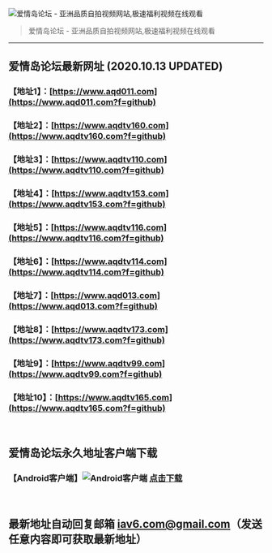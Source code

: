 ![爱情岛论坛 - 亚洲品质自拍视频网站,极速福利视频在线观看](http://ww1.sinaimg.cn/large/007drMcOgy1g5i6x3ua0xj30eg0393yo.jpg)
> 爱情岛论坛 - 亚洲品质自拍视频网站,极速福利视频在线观看

---

## 爱情岛论坛最新网址 (2020.10.13 UPDATED)
### 【地址1】：[https://www.aqd011.com](https://www.aqd011.com?f=github)
### 【地址2】：[https://www.aqdtv160.com](https://www.aqdtv160.com?f=github)
### 【地址3】：[https://www.aqdtv110.com](https://www.aqdtv110.com?f=github)
### 【地址4】：[https://www.aqdtv153.com](https://www.aqdtv153.com?f=github)
### 【地址5】：[https://www.aqdtv116.com](https://www.aqdtv116.com?f=github)
### 【地址6】：[https://www.aqdtv114.com](https://www.aqdtv114.com?f=github)
### 【地址7】：[https://www.aqd013.com](https://www.aqd013.com?f=github)
### 【地址8】：[https://www.aqdtv173.com](https://www.aqdtv173.com?f=github)
### 【地址9】：[https://www.aqdtv99.com](https://www.aqdtv99.com?f=github)
### 【地址10】：[https://www.aqdtv165.com](https://www.aqdtv165.com?f=github)
<br>

## 爱情岛论坛永久地址客户端下载
### 【Android客户端】![Android客户端](https://ww1.sinaimg.cn/large/007drMcOgy1fzljgv278jj300f00ia9t.jpg) [点击下载](https://cdn.jinfu.love/app/aqdlt_android_0828.apk)

<br>

## 最新地址自动回复邮箱 [iav6.com@gmail.com](mailto:iav6.com@gmail.com)（发送任意内容即可获取最新地址）
